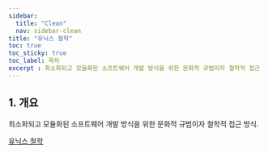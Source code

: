 ```yaml
---
sidebar:
  title: "Clean"
  nav: sidebar-clean
title: "유닉스 철학"
toc: true
toc_sticky: true
toc_label: 목차
excerpt : 최소화되고 모듈화된 소프트웨어 개발 방식을 위한 문화적 규범이자 철학적 접근 방식.
---
```


## 1. 개요

최소화되고 모듈화된 소프트웨어 개발 방식을 위한 문화적 규범이자 철학적 접근 방식.

[유닉스 철학](https://ko.wikipedia.org/wiki/%EC%9C%A0%EB%8B%89%EC%8A%A4_%EC%B2%A0%ED%95%99)
